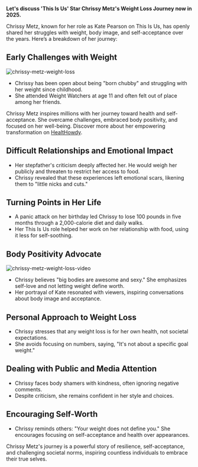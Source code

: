 **Let's discuss 'This Is Us' Star Chrissy Metz's Weight Loss Journey now in 2025.** <p>Chrissy Metz, known for her role as Kate Pearson on This Is Us, has openly shared her struggles with weight, body image, and self-acceptance over the years. Here’s a breakdown of her journey:</p>

<h2>Early Challenges with Weight</h2>

![chrissy-metz-weight-loss](https://github.com/user-attachments/assets/2548a333-0f89-4a87-9ef8-46f12bc59cbd)

<ul>
<li>Chrissy has been open about being "born chubby" and struggling with her weight since childhood.</li>
<li>She attended Weight Watchers at age 11 and often felt out of place among her friends.</li></ul>

Chrissy Metz inspires millions with her journey toward health and self-acceptance. She overcame challenges, embraced body positivity, and focused on her well-being. Discover more about her empowering transformation on [HealtHowdy](https://healthowdy.com/chrissy-metz-weight-loss-before-after-pictures-journey/).

<h2>Difficult Relationships and Emotional Impact</h2>

<ul>
<li>Her stepfather's criticism deeply affected her. He would weigh her publicly and threaten to restrict her access to food.</li>
<li>Chrissy revealed that these experiences left emotional scars, likening them to "little nicks and cuts."</li></ul>

<h2>Turning Points in Her Life</h2>

<ul>
<li>A panic attack on her birthday led Chrissy to lose 100 pounds in five months through a 2,000-calorie diet and daily walks.</li>
<li>Her This Is Us role helped her work on her relationship with food, using it less for self-soothing.</li></ul>

<h2>Body Positivity Advocate</h2>

![chrissy-metz-weight-loss-video](https://github.com/user-attachments/assets/0e608cc5-90bc-40d9-b957-f00ac97754ab)

<ul>
<li>Chrissy believes "big bodies are awesome and sexy." She emphasizes self-love and not letting weight define worth.</li>
<li>Her portrayal of Kate resonated with viewers, inspiring conversations about body image and acceptance.</li></ul>

<h2>Personal Approach to Weight Loss</h2>

<ul>
<li>Chrissy stresses that any weight loss is for her own health, not societal expectations.</li>
<li>She avoids focusing on numbers, saying, "It's not about a specific goal weight."</li></ul>

<h2>Dealing with Public and Media Attention</h2>

<ul>
<li>Chrissy faces body shamers with kindness, often ignoring negative comments.</li>
<li>Despite criticism, she remains confident in her style and choices.</li></ul>

<h2>Encouraging Self-Worth</h2>

<ul>
<li>Chrissy reminds others: "Your weight does not define you." She encourages focusing on self-acceptance and health over appearances.</li></ul>

<p>Chrissy Metz's journey is a powerful story of resilience, self-acceptance, and challenging societal norms, inspiring countless individuals to embrace their true selves.</p>
